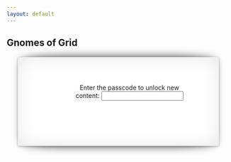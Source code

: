 ```yaml
---
layout: default
---
```


<style>
.boxx form{
  text-align:center;
	position: relative; 
	top:60px;
  max-width:60%;
  margin-left: auto;
  margin-right: auto;
  padding: 0 0 0 50px;
}
.boxx div{
  text-align:center;
	position:relative;
	top:80px;  
}
.boxx {
	width:90%;
	min-height:200px;
	background:#FFF;
	margin:20px auto;
  background-image: url('https://github.com/jennyballif/jennyballif.github.io/blob/master/images/Gnome.png?raw=true');
  background-repeat: no-repeat;
  background-attachment: relative;
  background-position: 5% 50%;
}


/*==================================================
 * Effect 7
 * ===============================================*/
.effect7
{
  	position:relative;
    -webkit-box-shadow:0 1px 4px rgba(0, 0, 0, 0.3), 0 0 40px rgba(0, 0, 0, 0.1) inset;
       -moz-box-shadow:0 1px 4px rgba(0, 0, 0, 0.3), 0 0 40px rgba(0, 0, 0, 0.1) inset;
            box-shadow:0 1px 4px rgba(0, 0, 0, 0.3), 0 0 40px rgba(0, 0, 0, 0.1) inset;
}
.effect7:before, .effect7:after
{
	content:"";
    position:absolute;
    z-index:-1;
    -webkit-box-shadow:0 0 20px rgba(0,0,0,0.8);
    -moz-box-shadow:0 0 20px rgba(0,0,0,0.8);
    box-shadow:0 0 20px rgba(0,0,0,0.8);
    top:0;
    bottom:0;
    left:10px;
    right:10px;
    -moz-border-radius:100px / 10px;
    border-radius:100px / 10px;
}
.effect7:after
{
	right:10px;
    left:auto;
    -webkit-transform:skew(8deg) rotate(3deg);
       -moz-transform:skew(8deg) rotate(3deg);
        -ms-transform:skew(8deg) rotate(3deg);
         -o-transform:skew(8deg) rotate(3deg);
            transform:skew(8deg) rotate(3deg);
}
</style>


<!-- Banner -->
<section id="banner">
    <div class="inner">
        <h2>Gnomes of Grid</h2>
    </div>
</section>
<section id="main" class="wrapper style1">

<script type="text/javascript" src="http://code.jquery.com/jquery-1.6.2.js"></script>
<script type='text/javascript'>//<![CDATA[
$(window).load(function(){
$('#pwd').keyup(function(){
    if($(this).val() == 'smelly jelly bean')
       $('#content').show(); 
});
});//]]> 

</script>

<div class="container">
<div class="boxx effect7">

<form>
    Enter the passcode to unlock new content:
    <input id="pwd" type="text" name="pwd" />
    </form>
    <div id="content" style="display:none;">
    testing 123
    </div>  
  
</div>
</div>

</section>
